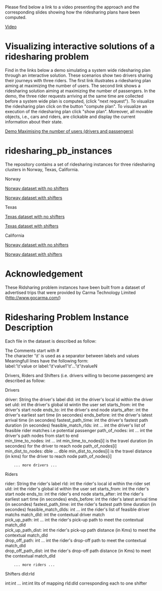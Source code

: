 


Please find below a link to a video presenting the approach and the corresponding slides showing how the ridesharing plans have been computed.

<a href="http://ucc.insight-centre.org/varmant/presentationDemoSlides/videoSpeech.mov"> Video </a>


<!-- Video and Presentation Slides
<a href="http://ucc.insight-centre.org/varmant/presentationDemoSlides/presentationDemo18.pdf"> Slides </a>
-->


# Visualizing interactive solutions of a ridesharing problem

Find in the links below a demo simulating a system wide ridesharing plan through an interactive solution.  These scenarios show two drivers sharing their journeys with three riders. The first link illustrates a ridesharing plan aiming at maximizing the number of users. The second link shows a ridesharing solution  aiming at maximizing the number of passengers.
In the demo, the three rider requests arriving at the same time are collected before a system wide plan is computed, (click "next request"). To visualize the ridesharing plan click on the button "compute plan". To visualize an execution of the ridesharing plan click "show plan". Moreover, all movable objects, i.e., cars and riders, are clickable and display the current information about their state.
	

<a href="http://ucc.insight-centre.org/varmant/scenarioDemo/demoMaxUsers_start.html"> Demo Maximising the number of users (drivers and passengers) </a>

<!--

<a href="http://ucc.insight-centre.org/varmant/scenarioDemo/demoMaxPassengers_start.html"> Demo Maximizing the number of passengers </a>

-->

# ridesharing_pb_instances

The repository contains a set of ridesharing instances for three ridesharing clusters in Norway, Texas, California.

Norway

<a href="http://ucc.insight-centre.org/varmant/rsp_instances/Norway_noShifters_dayId1_nbMonths24.tar.gz"> Norway dataset with no shifters  </a>

<a href="http://ucc.insight-centre.org/varmant/rsp_instances/Norway_withShifters_dayId1_nbMonths24.tar.gz"> Norway dataset with shifters </a>

Texas

<a href="http://ucc.insight-centre.org/varmant/rsp_instances/Texas_noShifters_dayId1_nbMonths9.tar.gz"> Texas dataset with no shifters </a>

<a href="http://ucc.insight-centre.org/varmant/rsp_instances/Texas_withShifters_dayId1_nbMonths9.tar.gz"> Texas dataset with shifters </a>

California

<a href="http://ucc.insight-centre.org/varmant/rsp_instances/California_noShifters_dayId1_nbMonths9.tar.gz"> Norway dataset with no shifters </a>

<a href="http://ucc.insight-centre.org/varmant/rsp_instances/California_withShifters_dayId1_nbMonths9.tar.gz"> Norway dataset with shifters</a>



# Acknowledgement

These Ridsharing problem instances have been built from a dataset of advertised trips that were provided by Carma Technology Limited (http://www.gocarma.com/)

# Ridesharing Problem Instance Description

Each file in the dataset is described as follow:

The Comments start with #  
The character '\t' is used as a separator between labels and values  
Meaningfull lines have the following form:  
     label:'\t'value or 
     label:'\t'value1'\t'...'\t'\tvalueN 

Drivers, Riders and Shifters (i.e. drivers willing to become passengers) are described as follow:

Drivers 

 driver:  String                         the driver's label
  dId:  int                              the driver's local id within the driver set 
  uId:  int                              the driver's global id wintin the user set
  starts_from:  int                      the driver's start node 
  ends_to:  int                          the driver's end node 
  starts_after:  int                     the driver's earliest sart time (in secondes)
  ends_before:  int                      the driver's latest arrival time (in secondes)
  fastest_path_time:  int                the driver's fastest path duration (in secondes)
  feasible_match_rIds:  int ... int      the driver's list of feasible rider matches i.e potential passenger 
  path_of_nodes:  int ... int            the driver's path nodes from start to end  
  min_time_to_nodes:  int ... int        min_time_to_nodes[i] is the travel duration (in secondes) for the driver to reach node path_of_nodes[i]  
  min_dist_to_nodes:  dble ... dble      min_dist_to_nodes[i] is the travel distance (in kms) for the driver to reach node path_of_nodes[i]  

 		... more drivers ...


 Riders
 
 rider:  String                          the rider's label 
  rId:  int                              the rider's local id  within the rider set 
  uId:  int                              the rider's global id  within the user set
  starts_from:  int                      the rider's start node 
  ends_to:  int                          the rider's end node 
  starts_after:  int                     the rider's  earliest sart time (in secondes)
  ends_before:  int                      the rider's latest arrival time (in secondes)
  fastest_path_time:  int                the rider's fastest path time duration (in secondes)
  feasible_match_dIds:  int ... int      the rider's list of feasible driver matchs 
  match_dId:  int                       the contextual driver match  
  pick_up_path:  int ... int           the rider's pick-up path to meet the contextual match_dId  
  pick_up_path_dist:  int              the rider's pick-up path distance (in Kms) to meet the contextual match_dId  
  drop_off_path:  int ... int          the rider's drop-off path to meet the contextual match_dId  
  drop_off_path_dist:  int             the rider's drop-off path distance (in Kms) to meet the contextual match_dId  

		... more riders ...


 Shifters dId:rId 

int:int	... int:int    					lits of mapping rId:dId corresponding each to one shifter 






